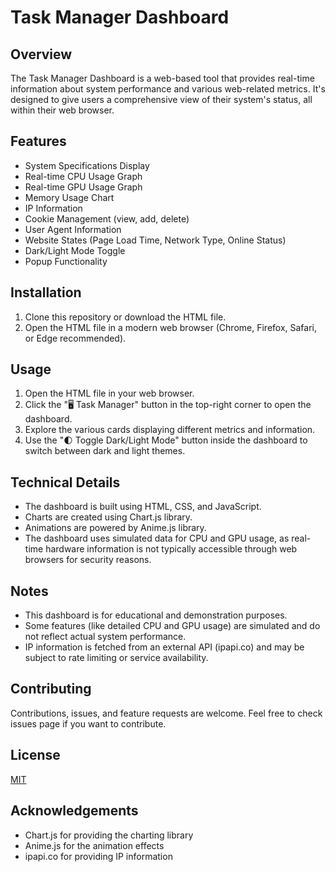 # Task Manager Dashboard

## Overview
The Task Manager Dashboard is a web-based tool that provides real-time information about system performance and various web-related metrics. It's designed to give users a comprehensive view of their system's status, all within their web browser.
## Features
- System Specifications Display
- Real-time CPU Usage Graph
- Real-time GPU Usage Graph
- Memory Usage Chart
- IP Information
- Cookie Management (view, add, delete)
- User Agent Information
- Website States (Page Load Time, Network Type, Online Status)
- Dark/Light Mode Toggle
- Popup Functionality

## Installation
1. Clone this repository or download the HTML file.
2. Open the HTML file in a modern web browser (Chrome, Firefox, Safari, or Edge recommended).

## Usage
1. Open the HTML file in your web browser.
2. Click the "🖥️ Task Manager" button in the top-right corner to open the dashboard.
3. Explore the various cards displaying different metrics and information.
4. Use the "🌓 Toggle Dark/Light Mode" button inside the dashboard to switch between dark and light themes.

## Technical Details
- The dashboard is built using HTML, CSS, and JavaScript.
- Charts are created using Chart.js library.
- Animations are powered by Anime.js library.
- The dashboard uses simulated data for CPU and GPU usage, as real-time hardware information is not typically accessible through web browsers for security reasons.

## Notes
- This dashboard is for educational and demonstration purposes.
- Some features (like detailed CPU and GPU usage) are simulated and do not reflect actual system performance.
- IP information is fetched from an external API (ipapi.co) and may be subject to rate limiting or service availability.

## Contributing
Contributions, issues, and feature requests are welcome. Feel free to check issues page if you want to contribute.

## License
[MIT](https://choosealicense.com/licenses/mit/)

## Acknowledgements
- Chart.js for providing the charting library
- Anime.js for the animation effects
- ipapi.co for providing IP information
